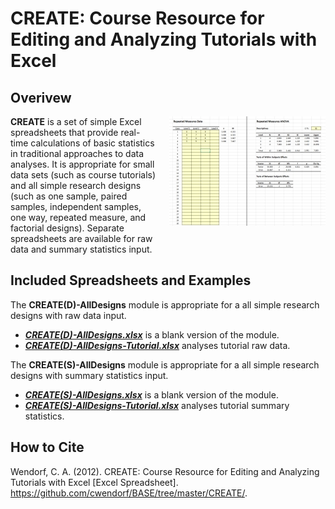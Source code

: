 # CREATE: Course Resource for Editing and Analyzing Tutorials with Excel

## Overivew

<img src="CREATE.jpg" alt="CREATE" align="right" style="padding: 0px 0px 20px 20px;">

**CREATE** is a set of simple Excel spreadsheets that provide real-time calculations of basic statistics in traditional approaches to data analyses. It is appropriate for small data sets (such as course tutorials) and all simple research designs (such as one sample, paired samples, independent samples, one way, repeated measure, and factorial designs). Separate spreadsheets are available for raw data and summary statistics input.

## Included Spreadsheets and Examples

The **CREATE(D)-AllDesigns** module is appropriate for a all simple research designs with raw data input.

- [**_CREATE(D)-AllDesigns.xlsx_**](https://github.com/cwendorf/BASE/raw/master/CREATE/CREATE(D)-AllDesigns.xlsx) is a blank version of the module.
- [**_CREATE(D)-AllDesigns-Tutorial.xlsx_**](https://github.com/cwendorf/BASE/raw/master/CREATE/CREATE(D)-AllDesigns-Tutorial.xlsx) analyses tutorial raw data.

The **CREATE(S)-AllDesigns** module is appropriate for a all simple research designs with summary statistics input.

- [**_CREATE(S)-AllDesigns.xlsx_**](https://github.com/cwendorf/BASE/raw/master/CREATE/CREATE(S)-AllDesigns.xlsx) is a blank version of the module.
- [**_CREATE(S)-AllDesigns-Tutorial.xlsx_**](https://github.com/cwendorf/BASE/raw/master/CREATE/CREATE(S)-AllDesigns-Tutorial.xlsx) analyses tutorial summary statistics.

## How to Cite

Wendorf, C. A. (2012). CREATE: Course Resource for Editing and Analyzing Tutorials with Excel [Excel Spreadsheet]. https://github.com/cwendorf/BASE/tree/master/CREATE/.
